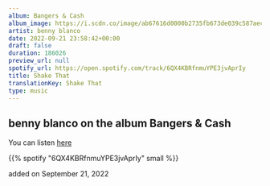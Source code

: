 ```yaml
---
album: Bangers & Cash
album_image: https://i.scdn.co/image/ab67616d0000b2735fb673de039c587aec17e85f
artist: benny blanco
date: 2022-09-21 23:58:42+00:00
draft: false
duration: 186026
preview_url: null
spotify_url: https://open.spotify.com/track/6QX4KBRfnmuYPE3jvAprIy
title: Shake That
translationKey: Shake That
type: music
---
```


## benny blanco on the album Bangers & Cash

You can listen [here](https://open.spotify.com/track/6QX4KBRfnmuYPE3jvAprIy)

{{% spotify "6QX4KBRfnmuYPE3jvAprIy" small %}}

added on September 21, 2022